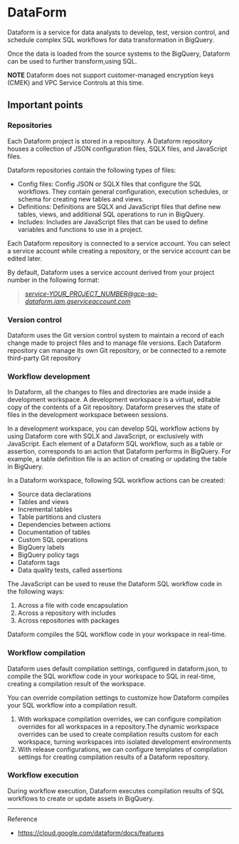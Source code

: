 # DataForm

Dataform is a service for data analysts to develop, test, version control, and schedule complex SQL workflows for data transformation in BigQuery.

Once the data is loaded from the source systems to the BigQuery, Dataform can be used to further transform,using SQL.

**NOTE** Dataform does not support customer-managed encryption keys (CMEK) and VPC Service Controls at this time.

## Important points

### Repositories

Each Dataform project is stored in a repository. A Dataform repository houses a collection of JSON configuration files, SQLX files, and JavaScript files.

Dataform repositories contain the following types of files:

* Config files: Config JSON or SQLX files that configure the SQL workflows. They contain general configuration, execution schedules, or schema for creating new tables and views.
* Definitions: Definitions are SQLX and JavaScript files that define new tables, views, and additional SQL operations to run in BigQuery.
* Includes: Includes are JavaScript files that can be used to define variables and functions to use in a project.

Each Dataform repository is connected to a service account. You can select a service account while creating a repository, or the service account can be edited later.

By default, Dataform uses a service account derived from your project number in the following format:
> *<service-YOUR_PROJECT_NUMBER@gcp-sa-dataform.iam.gserviceaccount.com>*

### Version control

Dataform uses the Git version control system to maintain a record of each change made to project files and to manage file versions. Each Dataform repository can manage its own Git repository, or be connected to a remote third-party Git repository

### Workflow development

In Dataform, all the changes to files and directories are made inside a development workspace. A development workspace is a virtual, editable copy of the contents of a Git repository. Dataform preserves the state of files in the development workspace between sessions.

In a development workspace, you can develop SQL workflow actions by using Dataform core with SQLX and JavaScript, or exclusively with JavaScript.
Each element of a Dataform SQL workflow, such as a table or assertion, corresponds to an action that Dataform performs in BigQuery. For example, a table definition file is an action of creating or updating the table in BigQuery.

In a Dataform workspace, following SQL workflow actions can be created:

* Source data declarations
* Tables and views
* Incremental tables
* Table partitions and clusters
* Dependencies between actions
* Documentation of tables
* Custom SQL operations
* BigQuery labels
* BigQuery policy tags
* Dataform tags
* Data quality tests, called assertions

The JavaScript can be used to reuse the Dataform SQL workflow code in the following ways:

1. Across a file with code encapsulation
2. Across a repository with includes
3. Across repositories with packages

Dataform compiles the SQL workflow code in your workspace in real-time.

### Workflow compilation

Dataform uses default compilation settings, configured in dataform.json, to compile the SQL workflow code in your workspace to SQL in real-time, creating a compilation result of the workspace.

You can override compilation settings to customize how Dataform compiles your SQL workflow into a compilation result.

1. With workspace compilation overrides, we can configure compilation overrides for all workspaces in a repository.The dynamic workspace overrides can be used to create compilation results custom for each workspace, turning workspaces into isolated development environments
2. With release configurations, we can configure templates of compilation settings for creating compilation results of a Dataform repository.


### Workflow execution

During workflow execution, Dataform executes compilation results of SQL workflows to create or update assets in BigQuery.


---
Reference

* <https://cloud.google.com/dataform/docs/features>